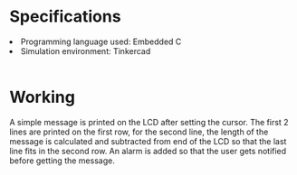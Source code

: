 # Specifications
<li> Programming language used: Embedded C <br> </li>
<li> Simulation environment: Tinkercad </li>
<br>

# Working
A simple message is printed on the LCD after setting the cursor. The first 2 lines are printed on the first row, for the second line, the length of the message is calculated and subtracted from end of the LCD so that the last line fits in the second row. An alarm is added so that the user gets notified before getting the message.